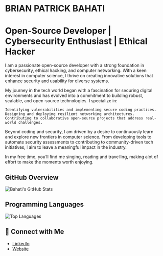 # BRIAN PATRICK BAHATI

# Open-Source Developer | Cybersecurity Enthusiast | Ethical Hacker

I am a passionate open-source developer with a strong foundation in cybersecurity, ethical hacking, and computer networking. With a keen interest in computer science, I thrive on creating innovative solutions that enhance security and usability for diverse systems.

My journey in the tech world began with a fascination for securing digital environments and has evolved into a commitment to building robust, scalable, and open-source technologies. I specialize in:

    Identifying vulnerabilities and implementing secure coding practices.
    Designing and deploying resilient networking architectures.
    Contributing to collaborative open-source projects that address real-world challenges.

Beyond coding and security, I am driven by a desire to continuously learn and explore new frontiers in computer science. From developing tools to automate security assessments to contributing to community-driven tech initiatives, I aim to leave a meaningful impact in the industry.

In my free time, you’ll find me singing, reading and travelling, making alot of effort to make the moments worth enjoying.

## GitHub Overview
![Bahati's GitHub Stats](https://github-readme-stats.vercel.app/api?username=Bahati308&show_icons=true&theme=highcontrast)

## Programming Languages
![Top Languages](https://github-readme-stats.vercel.app/api/top-langs/?username=Bahati308&layout=compact&theme=highcontrast)

## 🔗 Connect with Me
- [LinkedIn](https://ug.linkedin.com/in/bahati-brian-patrick-3b5933224)
- [Website](https://bahati308.github.io/)
